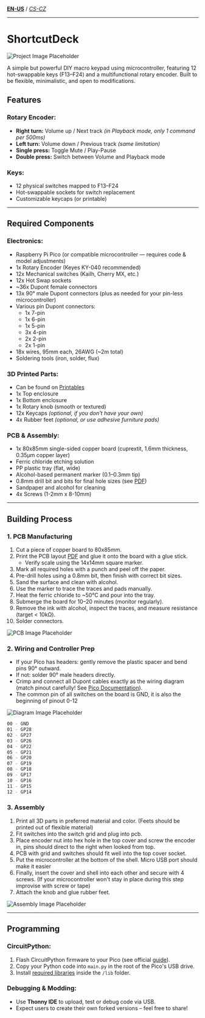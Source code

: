 [**EN-US**](https://github.com/MichalJef/ShortcutDeck/blob/main/README.md) / [*CS-CZ*](https://github.com/MichalJef/ShortcutDeck/blob/main/README_CZ.md)

---

# ShortcutDeck

![Project Image Placeholder](https://github.com/MichalJef/ShortcutDeck/blob/main/docs/ShortcutDeckLogo.png)

A simple but powerful DIY macro keypad using microcontroller, featuring 12 hot-swappable keys (F13–F24) and a multifunctional rotary encoder. Built to be flexible, minimalistic, and open to modifications.

## Features

### Rotary Encoder:
- **Right turn:** Volume up / Next track *(in Playback mode, only 1 command per 500ms)*
- **Left turn:** Volume down / Previous track *(same limitation)*
- **Single press:** Toggle Mute / Play-Pause
- **Double press:** Switch between Volume and Playback mode

### Keys:
- 12 physical switches mapped to F13–F24
- Hot-swappable sockets for switch replacement
- Customizable keycaps (or printable)

---

## Required Components

### Electronics:
- Raspberry Pi Pico (or compatible microcontroller — requires code & model adjustments)
- 1x Rotary Encoder (Keyes KY-040 recommended)
- 12x Mechanical switches (Kailh, Cherry MX, etc.)
- 12x Hot Swap sockets
- ~36x Dupont female connectors
- 13x 90° male Dupont connectors (plus as needed for your pin-less microcontroller)
- Various pin Dupont connectors:  
  - 1x 7-pin  
  - 1x 6-pin  
  - 1x 5-pin  
  - 3x 4-pin  
  - 2x 2-pin  
  - 2x 1-pin
- 18x wires, 95mm each, 26AWG (~2m total)
- Soldering tools (iron, solder, flux)

### 3D Printed Parts:
- Can be found on [Printables](https://www.printables.com/model/1300028-shortcutdeck-printable-parts)
- 1x Top enclosure
- 1x Bottom enclosure
- 1x Rotary knob (smooth or textured)
- 12x Keycaps *(optional, if you don't have your own)*
- 4x Rubber feet *(optional, or use adhesive furniture pads)*

### PCB & Assembly:
- 1x 80x85mm single-sided copper board (cuprextit, 1.6mm thickness, 0.35µm copper layer)
- Ferric chloride etching solution
- PP plastic tray (flat, wide)
- Alcohol-based permanent marker (0.1–0.3mm tip)
- 0.8mm drill bit and bits for final hole sizes (see [PDF](https://github.com/MichalJef/ShortcutDeck/blob/main/ShortcutDeck%20PCB%20v1.pdf))
- Sandpaper and alcohol for cleaning
- 4x Screws (1-2mm x 8-10mm)

---

## Building Process

### 1. PCB Manufacturing
1. Cut a piece of copper board to 80x85mm.
2. Print the PCB layout [PDF](https://github.com/MichalJef/ShortcutDeck/blob/main/ShortcutDeck%20PCB%20v1.pdf) and glue it onto the board with a glue stick.
   - Verify scale using the 14x14mm square marker.
3. Mark all required holes with a punch and peel off the paper.
4. Pre-drill holes using a 0.8mm bit, then finish with correct bit sizes.
5. Sand the surface and clean with alcohol.
6. Use the marker to trace the traces and pads manually.
7. Heat the ferric chloride to ~50°C and pour into the tray.
8. Submerge the board for 10–20 minutes (monitor regularly).
9. Remove the ink with alcohol, inspect the traces, and measure resistance (target < 10kΩ).
10. Solder connectors.

![PCB Image Placeholder](https://github.com/MichalJef/ShortcutDeck/blob/main/docs/PCB%20preview.jpg)

### 2. Wiring and Controller Prep

- If your Pico has headers: gently remove the plastic spacer and bend pins 90° outward.
- If not: solder 90° male headers directly.
- Crimp and connect all Dupont cables exactly as the wiring diagram (match pinout carefully! See [Pico Documentation](https://www.raspberrypi.com/documentation/microcontrollers/pico-series.html#pinout-and-design-files-4)).
- The common pin of all switches on the board is GND, it is also the beginning of pinout 0-12

![Diagram Image Placeholder](https://github.com/MichalJef/ShortcutDeck/blob/main/docs/ShortcutDeck1.png)
```bash
00 - GND 
01 - GP28
02 - GP27
03 - GP26
04 - GP22
05 - GP21
06 - GP20
07 - GP19
08 - GP18
09 - GP17
10 - GP16
11 - GP15
12 - GP14
```

### 3. Assembly

1. Print all 3D parts in preferred material and color. (Feets should be printed out of flexible material)
2. Fit switches into the switch grid and plug into pcb.
3. Place encoder nut into hex hole in the top cover and screw the encoder in, pins should direct to the right when looked from top.
4. PCB with grid and switches should fit well into the top cover socket.
5. Put the microcontroller at the bottom of the shell. Micro USB port should make it easier
6. Finally, insert the cover and shell into each other and secure with 4 screws. (If your microcontroller won't stay in place during this step improvise with screw or tape)
7. Attach the knob and glue rubber feet.

![Assembly Image Placeholder](https://github.com/MichalJef/ShortcutDeck/blob/main/docs/preview.png)

---

## Programming

### CircuitPython:

1. Flash CircuitPython firmware to your Pico (see official [guide](https://circuitpython.org/board/raspberry_pi_pico/)).
2. Copy your Python code into `main.py` in the root of the Pico's USB drive.
3. Install [required libraries](https://github.com/MichalJef/ShortcutDeck/tree/main/lib) inside the `/lib` folder.

### Debugging & Modding:
- Use **Thonny IDE** to upload, test or debug code via USB.
- Expect users to create their own forked versions – feel free to share!

